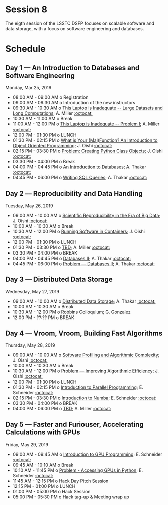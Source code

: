 # Session 8

The eigth session of the LSSTC DSFP focuses on scalable software and data storage, with a focus on software engineering and databases.

# Schedule

## Day 1 — An Introduction to Databases and Software Engineering

Monday, Mar 25, 2019

 * 08:00 AM - 09:00 AM  o  Registration
 * 09:00 AM - 09:30 AM  o  Introduction of the new instructors
 * 09:30 AM - 10:30 AM  o  [This Laptop is Inadequate -- Large Datasets and Long Computations](); A. Miller [:octocat:](https://github.com/adamamiller)
 * 10:30 AM - 11:00 AM  o  Break
 * 11:00 AM - 12:00 PM  o  [This Laptop is Inadequate -- Problem I](); A. Miller [:octocat:](https://github.com/adamamiller)
 * 12:00 PM - 01:30 PM  o  LUNCH
 * 01:30 PM - 02:15 PM  o  [What is Your (Mal)Function? An Introduction to Object Oriented Programming](); J. Oishi [:octocat:](https://github.com/jsoishi)
 * 02:15 PM - 03:30 PM  o  [Problem: Creating Python Class Objects](); J. Oishi [:octocat:](https://github.com/jsoishi)
 * 03:30 PM - 04:00 PM  o  Break
 * 04:00 PM - 04:45 PM  o  [An Introduction to Databases](); A. Thakar [:octocat:](https://github.com/thakar)
 * 04:45 PM - 06:00 PM  o  [Writing SQL Queries](); A. Thakar [:octocat:](https://github.com/thakar)

## Day 2 –– Reproducibility and Data Handling

Tuesday, May 26, 2019

 * 09:00 AM - 10:00 AM  o [Scientific Reproducibility in the Era of Big Data](); J. Oishi [:octocat:](https://github.com/jsoishi)
 * 10:00 AM - 10:30 AM  o  Break
 * 10:30 AM - 12:00 PM  o  [Running Software in Containers](); J. Oishi [:octocat:](https://github.com/jsoishi)
 * 12:00 PM - 01:30 PM  o  LUNCH
 * 01:30 PM - 03:30 PM  o  [TBD](); A. Miller [:octocat:](https://github.com/adamamiller)
 * 03:30 PM - 04:00 PM  o  BREAK
 * 04:00 PM - 04:45 PM  o  [Databases II](); A. Thakar [:octocat:](https://github.com/thakar)
 * 04:45 PM - 06:00 PM  o  [Problem –– Databases II](); A. Thakar [:octocat:](https://github.com/thakar)


## Day 3 — Distributed Data Storage

Wednesday, May 27, 2019

 * 09:00 AM - 10:00 AM  o [Distributed Data Storage](https://github.com/thakar); A. Thakar [:octocat:](https://github.com/thakar)
 * 10:00 AM - 10:30 AM  o  Break
 * 10:30 AM - 12:00 PM  o  Robbins Colloquium; G. Gonzalez
 * 12:00 PM - ??:?? PM  o  BREAK

## Day 4 — Vroom, Vroom, Building Fast Algorithms

Thursday, May 28, 2019

 * 09:00 AM - 10:00 AM  o [Software Profiling and Algorithmic Complexity](); J. Oishi [:octocat:](https://github.com/jsoishi)
 * 10:00 AM - 10:30 AM  o  Break
 * 10:30 AM - 12:00 PM  o  [Problem –– Improving Algorithmic Efficiency](); J. Oishi [:octocat:](https://github.com/jsoishi)
 * 12:00 PM - 01:30 PM  o  LUNCH
 * 01:30 PM - 02:15 PM  o  [Introduction to Parallel Programming](); E. Schneider [:octocat:](https://github.com/evaneschneider)
 * 02:15 PM - 03:30 PM  o  [Introduction to Numba](); E. Schneider [:octocat:](https://github.com/evaneschneider)
 * 03:30 PM - 04:00 PM  o  BREAK
 * 04:00 PM - 06:00 PM  o  [TBD](); A. Miller [:octocat:](https://github.com/adamamiller)
 
## Day 5 — Faster and Furiouser, Accelerating Calculations with GPUs 

Friday, May 29, 2019

 * 09:00 AM - 09:45 AM  o  [Introduction to GPU Programming](); E. Schneider [:octocat:](https://github.com/evaneschneider)
 * 09:45 AM - 10:10 AM  o  Break
 * 10:10 AM - 11:45 PM  o  [Problem - Accessing GPUs in Python](); E. Schneider [:octocat:](https://github.com/evaneschneider)
 * 11:45 AM - 12:15 PM  o  Hack Day Pitch Session
 * 12:15 PM - 01:00 PM  o  LUNCH
 * 01:00 PM - 05:00 PM  o  Hack Session
 * 05:00 PM - 05:30 PM  o  Hack tag-up & Meeting wrap up
